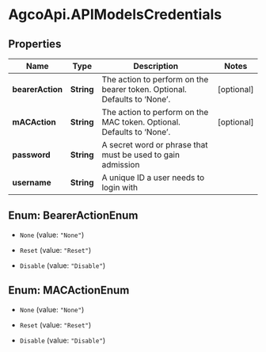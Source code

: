# AgcoApi.APIModelsCredentials

## Properties

Name | Type | Description | Notes
------------ | ------------- | ------------- | -------------
**bearerAction** | **String** | The action to perform on the bearer token. Optional. Defaults to ‘None’. | [optional] 
**mACAction** | **String** | The action to perform on the MAC token. Optional. Defaults to ‘None’. | [optional] 
**password** | **String** | A secret word or phrase that must be used to gain admission | 
**username** | **String** | A unique ID a user needs to login with | 



## Enum: BearerActionEnum


* `None` (value: `"None"`)

* `Reset` (value: `"Reset"`)

* `Disable` (value: `"Disable"`)





## Enum: MACActionEnum


* `None` (value: `"None"`)

* `Reset` (value: `"Reset"`)

* `Disable` (value: `"Disable"`)




